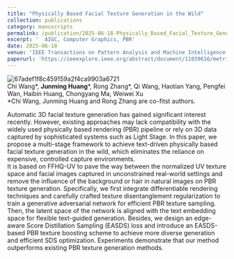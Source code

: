 ```yaml
---
title: "Physically Based Facial Texture Generation in the Wild"
collection: publications
category: manuscripts
permalink: /publication/2025-06-18-Physically_Based_Facial_Texture_Generation_in_the_Wild
excerpt: '	AIGC, Computer Graphics, PBR'
date: 2025-06-18
venue: 'IEEE Transactions on Pattern Analysis and Machine Intelligence'
paperurl: 'https://ieeexplore.ieee.org/abstract/document/11039616/metrics#metrics'
---
```

![67adef1f8c459159a2f4ca9903a6721](https://github.com/user-attachments/assets/534c523b-2276-420e-ba7c-0f06f82f7dfb)<br>
Chi Wang\*, **Junming Huang**\*, Rong Zhang\*, Qi Wang, Haotian Yang, Pengfei Wan, Haibin Huang, Chongyang Ma, Weiwei Xu <br>
*Chi Wang, Junming Huang and Rong Zhang are co-fitst authors.

Automatic 3D facial texture generation has gained significant interest recently. However, existing approaches may lack compatibility with the widely used physically based rendering (PBR) pipeline or rely on 3D data captured by sophisticated systems such as Light Stage. In this paper, we propose a multi-stage framework to achieve text-driven physically based facial texture generation in the wild, which eliminates the reliance on expensive, controlled capture environments.<br>
It is based on FFHQ-UV to pave the way between the normalized UV texture space and facial images captured in unconstrained real-world settings and remove the influence of the background or hair in natural images on PBR texture generation. Specifically, we first integrate differentiable rendering techniques and carefully crafted texture disentanglement regularization to train a generative adversarial network for efficient PBR texture sampling. Then, the latent space of the network is aligned with the text embedding space for flexible text-guided generation. Besides, we design an edge-aware Score Distillation Sampling (EASDS) loss and introduce an EASDS-based PBR texture boosting scheme to achieve more diverse generation and efficient SDS optimization. Experiments demonstrate that our method outperforms existing PBR texture generation methods.
